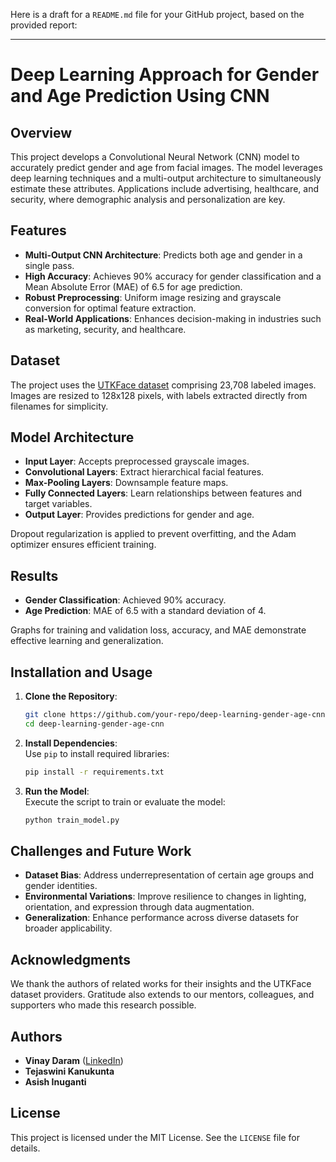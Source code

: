 Here is a draft for a `README.md` file for your GitHub project, based on the provided report:

---

# Deep Learning Approach for Gender and Age Prediction Using CNN

## Overview  
This project develops a Convolutional Neural Network (CNN) model to accurately predict gender and age from facial images. The model leverages deep learning techniques and a multi-output architecture to simultaneously estimate these attributes. Applications include advertising, healthcare, and security, where demographic analysis and personalization are key.

## Features  
- **Multi-Output CNN Architecture**: Predicts both age and gender in a single pass.  
- **High Accuracy**: Achieves 90% accuracy for gender classification and a Mean Absolute Error (MAE) of 6.5 for age prediction.  
- **Robust Preprocessing**: Uniform image resizing and grayscale conversion for optimal feature extraction.  
- **Real-World Applications**: Enhances decision-making in industries such as marketing, security, and healthcare.  

## Dataset  
The project uses the [UTKFace dataset](https://www.kaggle.com/jangedoo/utkface-new) comprising 23,708 labeled images. Images are resized to 128x128 pixels, with labels extracted directly from filenames for simplicity.  

## Model Architecture  
- **Input Layer**: Accepts preprocessed grayscale images.  
- **Convolutional Layers**: Extract hierarchical facial features.  
- **Max-Pooling Layers**: Downsample feature maps.  
- **Fully Connected Layers**: Learn relationships between features and target variables.  
- **Output Layer**: Provides predictions for gender and age.  

Dropout regularization is applied to prevent overfitting, and the Adam optimizer ensures efficient training.

## Results  
- **Gender Classification**: Achieved 90% accuracy.  
- **Age Prediction**: MAE of 6.5 with a standard deviation of 4.  

Graphs for training and validation loss, accuracy, and MAE demonstrate effective learning and generalization.  

## Installation and Usage  
1. **Clone the Repository**:  
   ```bash
   git clone https://github.com/your-repo/deep-learning-gender-age-cnn.git
   cd deep-learning-gender-age-cnn
   ```  
2. **Install Dependencies**:  
   Use `pip` to install required libraries:  
   ```bash
   pip install -r requirements.txt
   ```  
3. **Run the Model**:  
   Execute the script to train or evaluate the model:  
   ```bash
   python train_model.py
   ```  

## Challenges and Future Work  
- **Dataset Bias**: Address underrepresentation of certain age groups and gender identities.  
- **Environmental Variations**: Improve resilience to changes in lighting, orientation, and expression through data augmentation.  
- **Generalization**: Enhance performance across diverse datasets for broader applicability.

## Acknowledgments  
We thank the authors of related works for their insights and the UTKFace dataset providers. Gratitude also extends to our mentors, colleagues, and supporters who made this research possible.

## Authors  
- **Vinay Daram** ([LinkedIn](https://www.linkedin.com/in/daram-vinay))  
- **Tejaswini Kanukunta**  
- **Asish Inuganti**

## License  
This project is licensed under the MIT License. See the `LICENSE` file for details.
